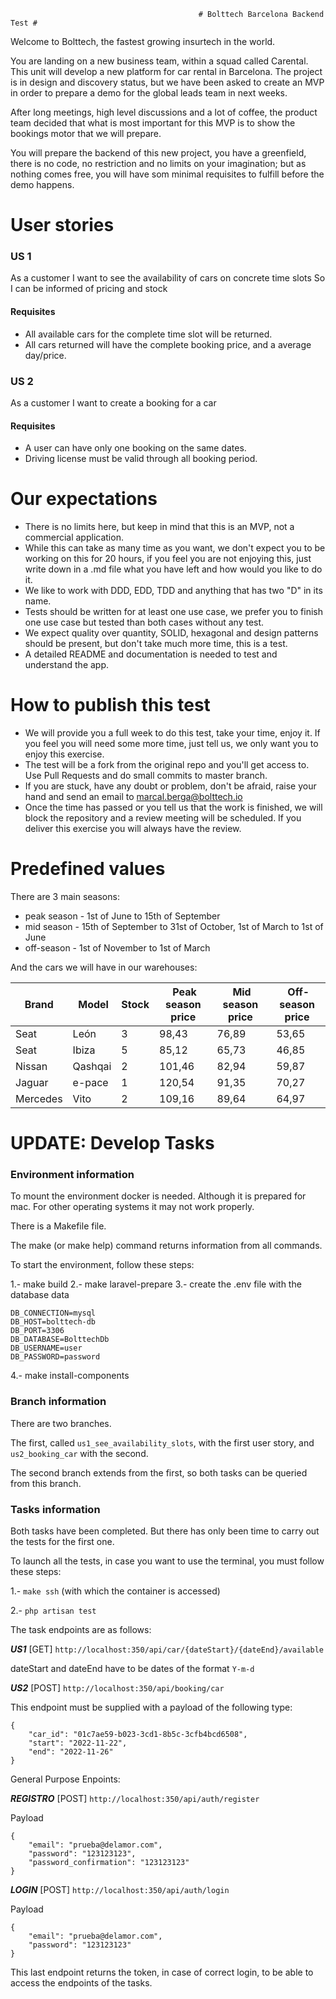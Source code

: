                                               # Bolttech Barcelona Backend Test #

Welcome to Bolttech, the fastest growing insurtech in the world.

You are landing on a new business team, within a squad called Carental. This unit will develop a new platform for car rental in Barcelona.
The project is in design and discovery status, but we have been asked to create an MVP in order to prepare a demo for the global leads team in next weeks.

After long meetings, high level discussions and a lot of coffee, the product team decided that what is most important for this MVP is to show the bookings motor that we will prepare.

You will prepare the backend of this new project, you have a greenfield, there is no code, no restriction and no limits on your imagination; but as nothing comes free, you will have som minimal requisites to fulfill before the demo happens.

# User stories #
### US 1 ###
As a customer 
I want to see the availability of cars on concrete time slots
So I can be informed of pricing and stock
#### Requisites ####
* All available cars for the complete time slot will be returned.
* All cars returned will have the complete booking price, and a average day/price.


### US 2 ###
As a customer
I want to create a booking for a car
#### Requisites ####
* A user can have only one booking on the same dates.
* Driving license must be valid through all booking period.

# Our expectations #
* There is no limits here, but keep in mind that this is an MVP, not a commercial application.
* While this can take as many time as you want, we don't expect you to be working on this for 20 hours, if you feel you are not enjoying this, just write down in a .md file what you have left and how would you like to do it.
* We like to work with DDD, EDD, TDD and anything that has two "D" in its name.
* Tests should be written for at least one use case, we prefer you to finish one use case but tested than both cases without any test.
* We expect quality over quantity, SOLID, hexagonal and design patterns should be present, but don't take much more time, this is a test.
* A detailed README and documentation is needed to test and understand the app.

# How to publish this test #
* We will provide you a full week to do this test, take your time, enjoy it. If you feel you will need some more time, just tell us, we only want you to enjoy this exercise.
* The test will be a fork from the original repo and you'll get access to. Use Pull Requests and do small commits to master branch.
* If you are stuck, have any doubt or problem, don't be afraid, raise your hand and send an email to marcal.berga@bolttech.io
* Once the time has passed or you tell us that the work is finished, we will block the repository and a review meeting will be scheduled. If you deliver this exercise you will always have the review.

# Predefined values #
There are 3 main seasons:

* peak season - 1st of June to 15th of September
* mid season - 15th of September to 31st of October, 1st of March to 1st of June
* off-season - 1st of November to 1st of March

And the cars we will have in our warehouses:

| Brand | Model | Stock | Peak season price | Mid season price | Off-season price |
|---|---|---|---|---|---|
| Seat | León | 3 | 98,43 | 76,89 | 53,65 |
| Seat | Ibiza | 5 | 85,12 | 65,73 | 46,85 |
| Nissan | Qashqai | 2 | 101,46 | 82,94 | 59,87 |
| Jaguar | e-pace | 1 | 120,54 | 91,35 | 70,27 |
| Mercedes | Vito | 2 | 109,16 | 89,64 | 64,97 |


# UPDATE: Develop Tasks #
### Environment information ###
To mount the environment docker is needed. Although it is prepared for mac. For other operating systems it may not work properly.

There is a Makefile file.

The make (or make help) command returns information from all commands.

To start the environment, follow these steps:

1.- make build
2.- make laravel-prepare
3.- create the .env file with the database data
```
DB_CONNECTION=mysql
DB_HOST=bolttech-db
DB_PORT=3306
DB_DATABASE=BolttechDb
DB_USERNAME=user
DB_PASSWORD=password
```
4.- make install-components


### Branch information ###
There are two branches.

The first, called ```us1_see_availability_slots```, with the first user story, and ```us2_booking_car``` with the second.

The second branch extends from the first, so both tasks can be queried from this branch.

### Tasks information ###
Both tasks have been completed. But there has only been time to carry out the tests for the first one.

To launch all the tests, in case you want to use the terminal, you must follow these steps:

1.- ```make ssh``` (with which the container is accessed)

2.- ```php artisan test```

The task endpoints are as follows:

***US1***
[GET] ```http://localhost:350/api/car/{dateStart}/{dateEnd}/available```

dateStart and dateEnd have to be dates of the format ```Y-m-d```

***US2***
[POST] ```http://localhost:350/api/booking/car```

This endpoint must be supplied with a payload of the following type:
```
{
	"car_id": "01c7ae59-b023-3cd1-8b5c-3cfb4bcd6508",
	"start": "2022-11-22",
	"end": "2022-11-26"
}
```

General Purpose Enpoints:

***REGISTRO***
[POST] ```http://localhost:350/api/auth/register```

Payload
```
{
	"email": "prueba@delamor.com",
	"password": "123123123",
	"password_confirmation": "123123123"
}
```

***LOGIN***
[POST] ```http://localhost:350/api/auth/login```

Payload
```
{
	"email": "prueba@delamor.com",
	"password": "123123123"
}
```

This last endpoint returns the token, in case of correct login, to be able to access the endpoints of the tasks.